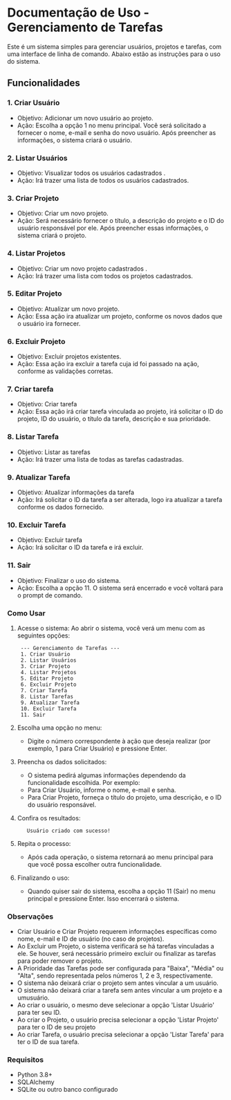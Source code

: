 
# Documentação de Uso - Gerenciamento de Tarefas
Este é um sistema simples para gerenciar usuários, projetos e tarefas, com uma interface de linha de comando. Abaixo estão as instruções para o uso do sistema.

## Funcionalidades

### 1. Criar Usuário
  - Objetivo: Adicionar um novo usuário ao projeto.
  - Ação: Escolha a opção 1 no menu principal. Você será solicitado a fornecer o nome, e-mail e senha do novo usuário. Após preencher as informações, o sistema criará o usuário.

### 2. Listar Usuários
  - Objetivo: Visualizar todos os usuários cadastrados .
  - Ação: Irá trazer uma lista de todos os usuários cadastrados.
    
### 3. Criar Projeto
  - Objetivo: Criar um novo projeto.
  - Ação: Será necessário fornecer o título, a descrição do projeto e o ID do usuário responsável por ele. Após preencher essas informações, o sistema criará o projeto.

### 4. Listar Projetos
  - Objetivo: Criar um novo projeto cadastrados .
  - Ação: Irá trazer uma lista com todos os projetos cadastrados.

### 5. Editar Projeto
  - Objetivo: Atualizar um novo projeto.
  - Ação: Essa ação ira atualizar um projeto, conforme os novos dados que o usuário ira fornecer.

### 6. Excluir Projeto
  - Objetivo: Excluir projetos existentes.
  - Ação: Essa ação ira excluir a tarefa cuja id foi passado na ação, conforme as validações corretas.

### 7. Criar tarefa
  - Objetivo: Criar tarefa
  - Ação: Essa ação irá criar tarefa vinculada ao projeto, irá solicitar o ID do projeto, ID do usuário, o título da tarefa, descrição e sua prioridade.

### 8. Listar Tarefa
  - Objetivo: Listar as tarefas
  - Ação: Irá trazer uma lista de todas as tarefas cadastradas.

### 9. Atualizar Tarefa
  - Objetivo: Atualizar informações da tarefa
  - Ação: Irá solicitar o ID da tarefa a ser alterada, logo ira atualizar a tarefa conforme os dados fornecido.

### 10. Excluir Tarefa
  - Objetivo: Excluir tarefa
  - Ação: Irá solicitar o ID da tarefa e irá excluir.

### 11. Sair
  - Objetivo: Finalizar o uso do sistema.
  - Ação: Escolha a opção 11. O sistema será encerrado e você voltará para o prompt de comando.


###  **Como Usar**
1. Acesse o sistema: 
  Ao abrir o sistema, você verá um menu com as seguintes opções:
   ```
    --- Gerenciamento de Tarefas ---
    1. Criar Usuário
    2. Listar Usuários
    3. Criar Projeto
    4. Listar Projetos
    5. Editar Projeto
    6. Excluir Projeto
    7. Criar Tarefa
    8. Listar Tarefas
    9. Atualizar Tarefa
    10. Excluir Tarefa
    11. Sair
   ```
2. Escolha uma opção no menu:
   - Digite o número correspondente à ação que deseja realizar (por exemplo, 1 para Criar Usuário) e pressione Enter.

3. Preencha os dados solicitados:
   - O sistema pedirá algumas informações dependendo da funcionalidade escolhida. Por exemplo:
   - Para Criar Usuário, informe o nome, e-mail e senha.
   - Para Criar Projeto, forneça o título do projeto, uma descrição, e o ID do usuário responsável.
     
4. Confira os resultados:
   ```
      Usuário criado com sucesso!
   ```
5. Repita o processo:
   - Após cada operação, o sistema retornará ao menu principal para que você possa escolher outra funcionalidade.
     
7. Finalizando o uso:
   - Quando quiser sair do sistema, escolha a opção 11 (Sair) no menu principal e pressione Enter. Isso encerrará o sistema.

### **Observações**
  - Criar Usuário e Criar Projeto requerem informações específicas como nome, e-mail e ID de usuário (no caso de projetos).
  - Ao Excluir um Projeto, o sistema verificará se há tarefas vinculadas a ele. Se houver, será necessário primeiro excluir ou finalizar as tarefas para poder remover o projeto. 
  - A Prioridade das Tarefas pode ser configurada para "Baixa", "Média" ou "Alta", sendo representada pelos números 1, 2 e 3, respectivamente.
  - O sistema não deixará criar o projeto sem antes vincular a um usuário.
  - O sistema não deixará criar a tarefa sem antes vincular a um projeto e a umusuário.
  - Ao criar o usuário, o mesmo deve selecionar a opção 'Listar Usuário' para ter seu ID.
  - Ao criar o Projeto, o usuário precisa selecionar a opção 'Listar Projeto' para ter o ID de seu projeto
  - Ao criar Tarefa, o usuário precisa selecionar a opção 'Listar Tarefa' para ter o ID de sua tarefa.

### Requisitos
- Python 3.8+
- SQLAlchemy
- SQLite ou outro banco configurado
